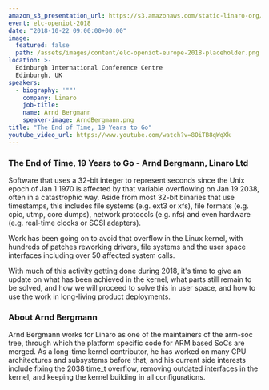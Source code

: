 ```yaml
---
amazon_s3_presentation_url: https://s3.amazonaws.com/static-linaro-org/event-resources/elc-openiot-2018/elc-openiot-2018-the-end-of-time-19-years-to-go.pdf
event: elc-openiot-2018
date: "2018-10-22 09:00:00+00:00"
image:
  featured: false
  path: /assets/images/content/elc-openiot-europe-2018-placeholder.png
location: >-
  Edinburgh International Conference Centre
  Edinburgh, UK
speakers:
  - biography: '""'
    company: Linaro
    job-title:
    name: Arnd Bergmann
    speaker-image: ArndBergmann.png
title: "The End of Time, 19 Years to Go"
youtube_video_url: https://www.youtube.com/watch?v=8OiTB8qWqXk
---
```


### The End of Time, 19 Years to Go - Arnd Bergmann, Linaro Ltd

Software that uses a 32-bit integer to represent seconds since the Unix epoch of Jan 1 1970 is affected by that variable overflowing on Jan 19 2038, often in a catastrophic way. Aside from most 32-bit binaries that use timestamps, this includes file systems (e.g. ext3 or xfs), file formats (e.g. cpio, utmp, core dumps), network protocols (e.g. nfs) and even hardware (e.g. real-time clocks or SCSI adapters).

Work has been going on to avoid that overflow in the Linux kernel, with hundreds of patches reworking drivers, file systems and the user space interfaces including over 50 affected system calls.

With much of this activity getting done during 2018, it's time to give an update on what has been achieved in the kernel, what parts still remain to be solved, and how we will proceed to solve this in user space, and how to use the work in long-living product deployments.

### About Arnd Bergmann

Arnd Bergmann works for Linaro as one of the maintainers of the arm-soc tree, through which the platform specific code for ARM based SoCs are merged. As a long-time kernel contributor, he has worked on many CPU architectures and subsystems before that, and his current side interests include fixing the 2038 time_t overflow, removing outdated interfaces in the kernel, and keeping the kernel building in all configurations.
